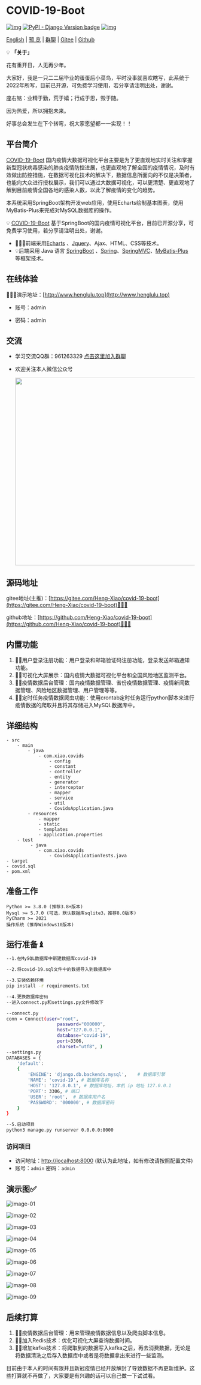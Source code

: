 # COVID-19-Boot

[![img](https://img.shields.io/badge/python-%3E=3.8.x-green.svg)](https://python.org/)  [![PyPI - Django Version badge](https://img.shields.io/badge/django%20versions-4.1-blue)](https://docs.djangoproject.com/zh-hans/4.1/) [![img](https://img.shields.io/badge/Echats-%3E%3D%204.2.1-brightgreen)](https://echarts.apache.org/zh/index.html)

[English](./README.en.md) | [预 览](http://www.henglulu.top) | [群聊](https://jq.qq.com/?_wv=1027&k=sLyuUZHU) | [Gitee](https://gitee.com/Heng-Xiao/covid-19-boot) | [Github](https://github.com/Heng-Xiao/covid-19-boot) 


💡 **「关于」**

花有重开日，人无再少年。

大家好，我是一只二二届毕业的蛋蛋后小菜鸟，平时没事就喜欢瞎写，此系统于2022年所写，目前已开源，可免费学习使用，若分享请注明出处，谢谢。

座右铭：业精于勤，荒于嬉；行成于思，毁于随。

因为热爱，所以拥抱未来。

好事总会发生在下个转弯，祝大家愿望都一一实现！！

## 平台简介

[COVID-19-Boot](https://gitee.com/Heng-Xiao/covid-19-boot) 国内疫情大数据可视化平台主要是为了更直观地实时关注和掌握新型冠状病毒感染的肺炎疫情防控进展，也更直观地了解全国的疫情情况，及时有效做出防控措施，在数据可视化技术的解决下，数据信息所面向的不仅是决策者，也能向大众进行授权展示，我们可以通过大数据可视化，可以更清楚、更直观地了解到目前疫情全国各地的感染人数，以此了解疫情的变化的趋势。

本系统采用SpringBoot架构开发web应用，使用Echarts绘制基本图表，使用MyBatis-Plus来完成对MySQL数据库的操作。

💡 [COVID-19-Boot](https://gitee.com/Heng-Xiao/covid-19-boot) 基于SpringBoot的国内疫情可视化平台，目前已开源分享，可免费学习使用，若分享请注明出处，谢谢。



* 🧑‍🤝‍🧑前端采用[Echarts](https://echarts.apache.org/zh/index.html) 、[Jquery](https://jquery.com/)、Ajax、HTML、CSS等技术。
* 💡后端采用 Java 语言 [SpringBoot](https://spring.io/projects/spring-boot) 、[Spring](https://spring.io/projects/spring-framework)、[SpringMVC](https://docs.spring.io/spring-framework/docs/current/reference/html/web.html#mvc)、[MyBatis-Plus](https://mybatis.org/mybatis-3/zh/getting-started.html) 等框架技术。



## 在线体验

👩‍👧‍👦演示地址：[http://www.henglulu.top](http://www.henglulu.top) 

- 账号：admin 

- 密码：admin




## 交流

- 学习交流QQ群：961263329     [点击这里加入群聊](https://jq.qq.com/?_wv=1027&k=sLyuUZHU)

- 欢迎关注本人微信公众号

  <img src='static/img/10.png' width='500'>


## 源码地址

gitee地址(主推)：[https://gitee.com/Heng-Xiao/covid-19-boot](https://gitee.com/Heng-Xiao/covid-19-boot)👩‍👦‍👦

github地址：[https://github.com/Heng-Xiao/covid-19-boot](https://github.com/Heng-Xiao/covid-19-boot)👩‍👦‍👦



## 内置功能

1.  👨‍⚕️用户登录注册功能：用户登录和邮箱验证码注册功能，登录发送邮箱通知功能。
2.  👨‍🎓可视化大屏展示：国内疫情大数据可视化平台和全国风险地区监测平台。
3.  👨‍🎓疫情数据后台管理：国内疫情数据管理、省份疫情数据管理、疫情新闻数据管理、风险地区数据管理、用户管理等等。
4.  👨‍⚕️定时任务疫情数据爬虫功能：使用crontab定时任务运行python脚本来进行疫情数据的爬取并且将其存储进入MySQL数据库中。


## 详细结构

```
- src 
    - main 
        - java
            - com.xiao.covids
                - config
                - constant
                - controller
                - entity
                - generator
                - interceptor
                - mapper    
                - service
                - util
                - CovidsApplication.java
        - resources
            - mapper
            - static
            - templates
            - application.properties
    - test
         - java
            - com.xiao.covids
                - CovidsApplicationTests.java
- target
- covid.sql
- pom.xml
```



## 准备工作
~~~
Python >= 3.8.0 (推荐3.8+版本)
Mysql >= 5.7.0 (可选，默认数据库sqlite3，推荐8.0版本)
PyCharm >= 2021
操作系统 (推荐Windows10版本)
~~~

## 运行准备♝

```bash
--1.在MySQL数据库中新建数据库covid-19

--2.将covid-19.sql文件中的数据导入到数据库中

--3.安装依赖环境
pip install -r requirements.txt

--4.更换数据库密码
--进入connect.py和settings.py文件修改下

--connect.py
conn = Connect(user="root",
                   password="000000",
                   host="127.0.0.1",
                   database="covid-19",
                   port=3306,
                   charset="utf8", )
--settings.py
DATABASES = {
    'default':
    {
        'ENGINE': 'django.db.backends.mysql',    # 数据库引擎
        'NAME': 'covid-19', # 数据库名称
        'HOST': '127.0.0.1', # 数据库地址，本机 ip 地址 127.0.0.1
        'PORT': 3306, # 端口
        'USER': 'root',  # 数据库用户名
        'PASSWORD': '000000', # 数据库密码
    }
}

--5.启动项目
python3 manage.py runserver 0.0.0.0:8000
```


### 访问项目

- 访问地址：[http://localhost:8000](http://localhost:8000) (默认为此地址，如有修改请按照配置文件)
- 账号：`admin` 密码：`admin`



## 演示图✅

![image-01](static/img/1.png)

![image-02](static/img/2.png)

![image-03](static/img/3.jpg)

![image-04](static/img/4.jpg)

![image-05](static/img/5.jpg)

![image-06](static/img/6.jpg)

![image-07](static/img/7.jpg)

![image-08](static/img/8.jpg)

![image-09](static/img/9.jpg)



## 后续打算

1.  👨‍⚕️疫情数据后台管理：用来管理疫情数据信息以及爬虫脚本信息。
2.  👩‍⚕️加入Redis技术：优化可视化大屏查询数据时间。
3.  👨‍🎓增加kafka技术：将爬取到的数据写入kafka之后，再去消费数据，无论是将数据清洗之后存入数据库中或者是将数据拿出来进行一些监测。

目前由于本人的时间有限并且新冠疫情已经开放解封了导致数据不再更新维护。这些打算就不再做了，大家要是有兴趣的话可以自己做一下试试看。